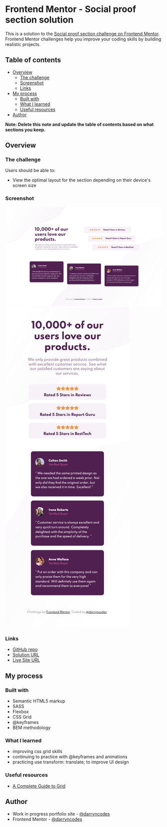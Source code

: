 # Frontend Mentor - Social proof section solution

This is a solution to the [Social proof section challenge on Frontend Mentor](https://www.frontendmentor.io/challenges/social-proof-section-6e0qTv_bA). Frontend Mentor challenges help you improve your coding skills by building realistic projects.

## Table of contents

-   [Overview](#overview)
    -   [The challenge](#the-challenge)
    -   [Screenshot](#screenshot)
    -   [Links](#links)
-   [My process](#my-process)
    -   [Built with](#built-with)
    -   [What I learned](#what-i-learned)
    -   [Useful resources](#useful-resources)
-   [Author](#author)

**Note: Delete this note and update the table of contents based on what sections you keep.**

## Overview

### The challenge

Users should be able to:

-   View the optimal layout for the section depending on their device's screen size

### Screenshot

![](./desktop-screenshot.png)
![](./mobile-screenshot.png)

### Links

-   [GitHub repo]()
-   [Solution URL](https://darryncodes.github.io/social-proof-section/)
-   [Live Site URL](https://github.com/darryncodes/social-proof-section)

## My process

### Built with

-   Semantic HTML5 markup
-   SASS
-   Flexbox
-   CSS Grid
-   @keyframes
-   BEM methodology

### What I learned

-   improving css grid skills
-   continuing to practice with @keyframes and animations
-   practicing use transform: translate; to improve UI design

### Useful resources

-   [A Complete Guide to Grid](https://css-tricks.com/snippets/css/complete-guide-grid/)

## Author

-   Work in progress portfolio site - [@darryncodes](https://www.darryncodes.co.uk/)
-   Frontend Mentor - [@darryncodes](https://www.frontendmentor.io/profile/darryncodes)
